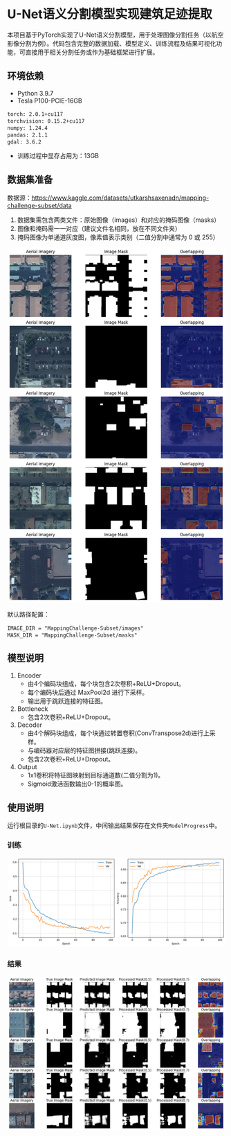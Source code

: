# U-Net语义分割模型实现建筑足迹提取

本项目基于PyTorch实现了U-Net语义分割模型，用于处理图像分割任务（以航空影像分割为例）。代码包含完整的数据加载、模型定义、训练流程及结果可视化功能，可直接用于相关分割任务或作为基础框架进行扩展。

## 环境依赖

- Python 3.9.7
- Tesla P100-PCIE-16GB
```
torch: 2.0.1+cu117
torchvision: 0.15.2+cu117
numpy: 1.24.4
pandas: 2.1.1
gdal: 3.6.2
```

- 训练过程中显存占用为：13GB

## 数据集准备

数据源：https://www.kaggle.com/datasets/utkarshsaxenadn/mapping-challenge-subset/data

1. 数据集需包含两类文件：原始图像（images）和对应的掩码图像（masks）
2. 图像和掩码需一一对应（建议文件名相同，放在不同文件夹）
3. 掩码图像为单通道灰度图，像素值表示类别（二值分割中通常为 0 或 255）

![示例图片](fig/image_eample.png)

默认路径配置：
```
IMAGE_DIR = "MappingChallenge-Subset/images"
MASK_DIR = "MappingChallenge-Subset/masks"
```

## 模型说明

1. Encoder
    - 由4个编码块组成，每个块包含2次卷积+ReLU+Dropout。
    - 每个编码块后通过 MaxPool2d 进行下采样。
    - 输出用于跳跃连接的特征图。
2. Bottleneck
    - 包含2次卷积+ReLU+Dropout。
3. Decoder
    - 由4个解码块组成，每个块通过转置卷积(ConvTranspose2d)进行上采样。
    - 与编码器对应层的特征图拼接(跳跃连接)。
    - 包含2次卷积+ReLU+Dropout。
4. Output
    - 1x1卷积将特征图映射到目标通道数(二值分割为1)。
    - Sigmoid激活函数输出0-1的概率图。

## 使用说明

运行根目录的`U-Net.ipynb`文件，中间输出结果保存在文件夹`ModelProgress`中。

### 训练
![示例图片](fig/train_log.png)

### 结果
![示例图片](fig/result.png)
